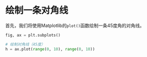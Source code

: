# 绘制一条对角线

首先，我们将使用Matplotlib的`plot()`函数绘制一条45度角的对角线。

```python
fig, ax = plt.subplots()

# 绘制对角线（45度）
h = ax.plot(range(0, 10), range(0, 10))
```
